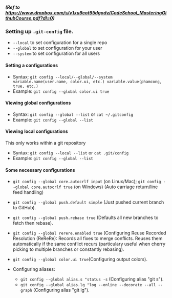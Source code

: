 ##### (Ref to https://www.dropbox.com/s/v1xu9cot95dgodv/CodeSchool_MasteringGithubCourse.pdf?dl=0) 
### Setting up ``.git-config`` file.
+ ``--local`` to set configuration for a single repo
+ ``--global`` to set configuration for your user
+ ``--system`` to set configuration for all users

#### Setting a configurations
+ Syntax: ``git config --local/--global/--system variable.name(user.name, color.ui, etc.) variable.value(phamcong, true, etc.)``
+ Example: ``git config --global color.ui true``

#### Viewing global configurations
+ Syntax: ``git config --global --list`` or ``cat ~/.gitconfig``
+ Example: ``git config --global --list``

#### Viewing local configurations
This only works within a git repository
+ Syntax: ``git config --local --list`` or ``cat .git/config``
+ Example: ``git config --global --list``

#### Some necessary configurations
+ ``git config --global core.autocrlf input`` (on Linux/Mac); ``git config --global core.autocrlf true`` (on Windows) (Auto carriage return/line feed handling)

+ ``git config --global push.default simple`` (Just pushed current branch to GitHub).

+ ``git config --global push.rebase true`` (Defaults all new branches to fetch then rebase).

+ ``git config --global rerere.enabled true`` (Configuring Reuse Recorded Resolution (ReReRe): Records all fixes to merge conflicts. Reuses them automatically if the same conflict recurs (particulary useful when cherry picking to multiple branches or constantly rebasing).
+ ``git config --global color.ui true``(Configuring output colors).

+ Configuring aliases:
    - ``git config --global alias.s "status -s`` (Configuring alias "git s").
    - ``git config --global alias.lg "log --online --decorate --all --graph`` (Configuring alias "git lg").
